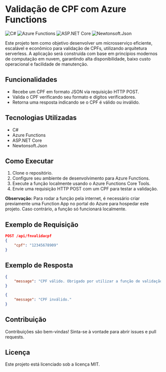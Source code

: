 # Validação de CPF com Azure Functions

![C#](https://img.shields.io/badge/C%23-239120?style=for-the-badge&logo=c-sharp&logoColor=white)
![Azure Functions](https://img.shields.io/badge/Azure%20Functions-0062AD?style=for-the-badge&logo=azure-functions&logoColor=white)
![ASP.NET Core](https://img.shields.io/badge/ASP.NET%20Core-512BD4?style=for-the-badge&logo=dotnet&logoColor=white)
![Newtonsoft.Json](https://img.shields.io/badge/Newtonsoft.Json-000000?style=for-the-badge&logo=json&logoColor=white)

Este projeto tem como objetivo desenvolver um microsserviço eficiente, escalável e econômico para validação de CPFs, utilizando arquitetura serverless. A aplicação será construída com base em princípios modernos de computação em nuvem, garantindo alta disponibilidade, baixo custo operacional e facilidade de manutenção.

## Funcionalidades

- Recebe um CPF em formato JSON via requisição HTTP POST.
- Valida o CPF verificando seu formato e dígitos verificadores.
- Retorna uma resposta indicando se o CPF é válido ou inválido.

## Tecnologias Utilizadas

- C#
- Azure Functions
- ASP.NET Core
- Newtonsoft.Json

## Como Executar

1. Clone o repositório.
2. Configure seu ambiente de desenvolvimento para Azure Functions.
3. Execute a função localmente usando o Azure Functions Core Tools.
4. Envie uma requisição HTTP POST com um CPF para testar a validação.

**Observação:** Para rodar a função pela internet, é necessário criar previamente uma Function App no portal do Azure para hospedar este projeto. Caso contrário, a função só funcionará localmente.

## Exemplo de Requisição

```json
POST /api/fnvalidacpf
{
    "cpf": "12345678909"
}
```

## Exemplo de Resposta

```json
{
    "message": "CPF válido. Obrigado por utilizar a função de validação de CPF."
}
```

```json
{
    "message": "CPF inválido."
}
```


## Contribuição

Contribuições são bem-vindas! Sinta-se à vontade para abrir issues e pull requests.

## Licença

Este projeto está licenciado sob a licença MIT.
```